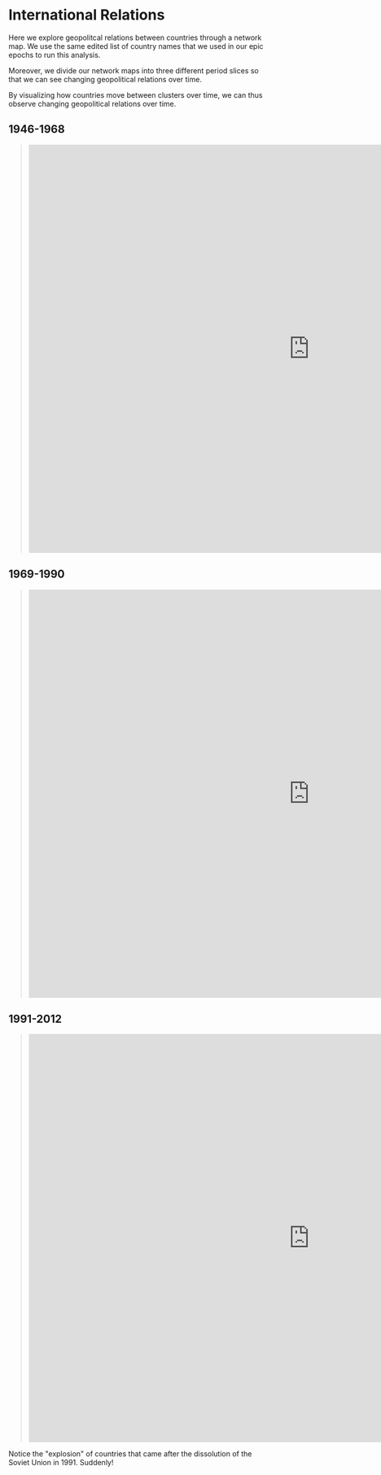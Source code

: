# International Relations
 
Here we explore geopolitcal relations between countries through a network map. We use the same edited list of country names that we used in our epic epochs to run this analysis. 

Moreover, we divide our network maps into three different period slices so that we can see changing geopolitical relations over time. 



By visualizing how countries move between clusters over time, we can thus observe changing geopolitical relations over time. 

## 1946-1968
> <iframe src="https://documents.cortext.net/lib/mapexplorer/explorerjs.html?file=https://assets.cortext.net/docs/d7d64cc38fff0d65a6ff8afbbc8c2894" frameborder="0" style="overflow:hidden;border:1px solid #DDDDDD;" width="1100" height="800" allowfullscreen></iframe>




## 1969-1990

> <iframe src="https://documents.cortext.net/lib/mapexplorer/explorerjs.html?file=https://assets.cortext.net/docs/ec3b4e4e02a0035da7c63f574ca36878" frameborder="0" style="overflow:hidden;border:1px solid #DDDDDD;" width="1100" height="800" allowfullscreen></iframe>



## 1991-2012

> <iframe src="https://documents.cortext.net/lib/mapexplorer/explorerjs.html?file=https://assets.cortext.net/docs/6c19a2c040fb851fa31254a73f1b7c67" frameborder="0" style="overflow:hidden;border:1px solid #DDDDDD;" width="1100" height="800" allowfullscreen></iframe>

 
Notice the "explosion" of countries that came after the dissolution of the Soviet Union in 1991. Suddenly!




